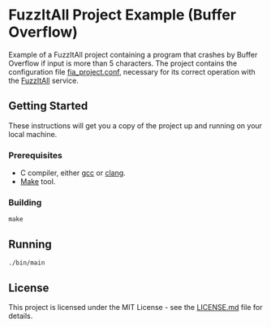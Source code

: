 # FuzzItAll Project Example (Buffer Overflow)

Example of a FuzzItAll project containing a program that crashes by Buffer Overflow if input is more than 5 characters. The project contains the configuration file [fia_project.conf](fia_project.conf), necessary for its correct operation with the [FuzzItAll](https://niebla.unileon.es/securecoding/fuzzitall) service.

## Getting Started

These instructions will get you a copy of the project up and running on your local machine.

### Prerequisites

* C compiler, either [gcc](https://gcc.gnu.org/) or [clang](https://clang.llvm.org/).
* [Make](https://www.gnu.org/software/make/) tool.

### Building

```
make
```

## Running

```
./bin/main
```

## License

This project is licensed under the MIT License - see the [LICENSE.md](LICENSE.md) file for details.
